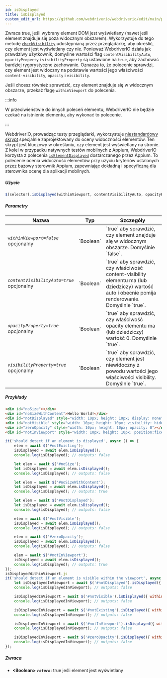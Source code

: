 ```yaml
---
id: isDisplayed
title: isDisplayed
custom_edit_url: https://github.com/webdriverio/webdriverio/edit/main/packages/webdriverio/src/commands/element/isDisplayed.ts
---
```


Zwraca true, jeśli wybrany element DOM jest wyświetlany (nawet jeśli element znajduje się poza widocznym obszarem). Wykorzystuje do tego metodę [`checkVisibility`](https://developer.mozilla.org/en-US/docs/Web/API/Element/checkVisibility#visibilityproperty) udostępnianą przez przeglądarkę, aby określić, czy element jest wyświetlany czy nie. Ponieważ WebdriverIO działa jak prawdziwy użytkownik, domyślne wartości flag `contentVisibilityAuto`, `opacityProperty` i `visibilityProperty` są ustawione na `true`, aby zachować bardziej rygorystyczne zachowanie. Oznacza to, że polecenie sprawdzi, czy element jest widoczny na podstawie wartości jego właściwości `content-visibility`, `opacity` i `visibility`.

Jeśli chcesz również sprawdzić, czy element znajduje się w widocznym obszarze, przekaż flagę `withinViewport` do polecenia.

:::info

W przeciwieństwie do innych poleceń elementu, WebdriverIO nie będzie czekać na istnienie elementu, aby wykonać to polecenie.

:::

WebdriverIO, prowadząc testy przeglądarki, wykorzystuje [niestandardowy skrypt](https://github.com/webdriverio/webdriverio/blob/59d349ca847950354d02b9e548f60cc50e7871f0/packages/webdriverio/src/scripts/isElementDisplayed.ts) specjalnie zaprojektowany do oceny widoczności elementów. Ten skrypt jest kluczowy w określaniu, czy element jest wyświetlany na stronie. Z kolei w przypadku natywnych testów mobilnych z Appium, WebdriverIO korzysta z polecenia [`isElementDisplayed`](https://appium.io/docs/en/2.1/reference/interfaces/appium_types.ExternalDriver/#elementdisplayed) dostarczanego przez Appium. To polecenie ocenia widoczność elementów przy użyciu kryteriów ustalonych przez bazowy sterownik Appium, zapewniając dokładną i specyficzną dla sterownika ocenę dla aplikacji mobilnych.

##### Użycie

```js
$(selector).isDisplayed(withinViewport, contentVisibilityAuto, opacityProperty, visibilityProperty)
```

##### Parametry

<table>
  <thead>
    <tr>
      <th>Nazwa</th><th>Typ</th><th>Szczegóły</th>
    </tr>
  </thead>
  <tbody>
    <tr>
      <td><code><var>withinViewport=false</var></code><br /><span className="label labelWarning">opcjonalny</span></td>
      <td>`Boolean`</td>
      <td>`true` aby sprawdzić, czy element znajduje się w widocznym obszarze. Domyślnie `false`.</td>
    </tr>
    <tr>
      <td><code><var>contentVisibilityAuto=true</var></code><br /><span className="label labelWarning">opcjonalny</span></td>
      <td>`Boolean`</td>
      <td>`true` aby sprawdzić, czy właściwość content-visibility elementu ma (lub dziedziczy) wartość auto i obecnie pomija renderowanie. Domyślnie `true`.</td>
    </tr>
    <tr>
      <td><code><var>opacityProperty=true</var></code><br /><span className="label labelWarning">opcjonalny</span></td>
      <td>`Boolean`</td>
      <td>`true` aby sprawdzić, czy właściwość opacity elementu ma (lub dziedziczy) wartość 0. Domyślnie `true`.</td>
    </tr>
    <tr>
      <td><code><var>visibilityProperty=true</var></code><br /><span className="label labelWarning">opcjonalny</span></td>
      <td>`Boolean`</td>
      <td>`true` aby sprawdzić, czy element jest niewidoczny z powodu wartości jego właściwości visibility. Domyślnie `true`.</td>
    </tr>
  </tbody>
</table>

##### Przykłady

```html title="index.html"
<div id="noSize"></div>
<div id="noSizeWithContent">Hello World!</div>
<div id="notDisplayed" style="width: 10px; height: 10px; display: none"></div>
<div id="notVisible" style="width: 10px; height: 10px; visibility: hidden"></div>
<div id="zeroOpacity" style="width: 10px; height: 10px; opacity: 0"></div>
<div id="notInViewport" style="width: 10px; height: 10px; position:fixed; top: 999999; left: 999999"></div>
```

```js title="isDisplayed.js"
it('should detect if an element is displayed', async () => {
    elem = await $('#notExisting');
    isDisplayed = await elem.isDisplayed();
    console.log(isDisplayed); // outputs: false

    let elem = await $('#noSize');
    let isDisplayed = await elem.isDisplayed();
    console.log(isDisplayed); // outputs: false

    let elem = await $('#noSizeWithContent');
    let isDisplayed = await elem.isDisplayed();
    console.log(isDisplayed); // outputs: true

    let elem = await $('#notDisplayed');
    let isDisplayed = await elem.isDisplayed();
    console.log(isDisplayed); // outputs: false

    elem = await $('#notVisible');
    isDisplayed = await elem.isDisplayed();
    console.log(isDisplayed); // outputs: false

    elem = await $('#zeroOpacity');
    isDisplayed = await elem.isDisplayed();
    console.log(isDisplayed); // outputs: false

    elem = await $('#notInViewport');
    isDisplayed = await elem.isDisplayed();
    console.log(isDisplayed); // outputs: true
});
isDisplayedWithinViewport.js
it('should detect if an element is visible within the viewport', async () => {
    let isDisplayedInViewport = await $('#notDisplayed').isDisplayed({ withinViewport: true });
    console.log(isDisplayedInViewport); // outputs: false

    isDisplayedInViewport = await $('#notVisible').isDisplayed({ withinViewport: true });
    console.log(isDisplayedInViewport); // outputs: false

    isDisplayedInViewport = await $('#notExisting').isDisplayed({ withinViewport: true });
    console.log(isDisplayedInViewport); // outputs: false

    isDisplayedInViewport = await $('#notInViewport').isDisplayed({ withinViewport: true });
    console.log(isDisplayedInViewport); // outputs: false

    isDisplayedInViewport = await $('#zeroOpacity').isDisplayed({ withinViewport: true });
    console.log(isDisplayedInViewport); // outputs: false
});
```

##### Zwraca

- **&lt;Boolean&gt;**
            **<code><var>return</var></code>:**  true jeśli element jest wyświetlany
